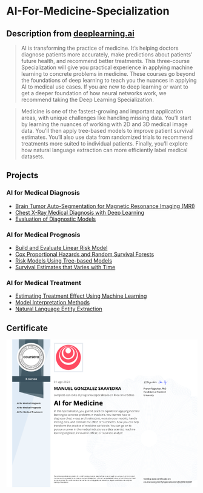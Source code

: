 # AI-For-Medicine-Specialization
## Description from [deeplearning.ai](https://www.coursera.org/specializations/ai-for-medicine)
> AI is transforming the practice of medicine. It’s helping doctors diagnose patients more accurately, make predictions about patients’ future health, and recommend better treatments. This three-course Specialization will give you practical experience in applying machine learning to concrete problems in medicine.
> These courses go beyond the foundations of deep learning to teach you the nuances in applying AI to medical use cases.  If you are new to deep learning or want to get a deeper foundation of how neural networks work, we recommend taking the Deep Learning Specialization.
  
> Medicine is one of the fastest-growing and important application areas, with unique challenges like handling missing data. You’ll start by learning the nuances of working with 2D and 3D medical image data. You’ll then apply tree-based models to improve patient survival estimates. You’ll also use data from randomized trials to recommend treatments more suited to individual patients. 
> Finally, you’ll explore how natural language extraction can more efficiently label medical datasets.

## Projects
### AI for Medical Diagnosis
* [Brain Tumor Auto-Segmentation for Magnetic Resonance Imaging (MRI)](https://nbviewer.jupyter.org/github/mgonzaleyub/Deep-Learning-AI-Specialization/blob/main/Neural%20Networks%20and%20Deep%20Learning/Week%202/Python%20Basics%20with%20Numpy/Python_Basics_With_Numpy_v3a.ipynb)
* [Chest X-Ray Medical Diagnosis with Deep Learning](https://nbviewer.jupyter.org/github/mgonzaleyub/Deep-Learning-AI-Specialization/blob/main/Neural%20Networks%20and%20Deep%20Learning/Week%203/Planar%20data%20classification%20with%20one%20hidden%20layer/Planar_data_classification_with_onehidden_layer_v6c.ipynb)
* [Evaluation of Diagnostic Models](https://nbviewer.jupyter.org/github/mgonzaleyub/Deep-Learning-AI-Specialization/blob/main/Neural%20Networks%20and%20Deep%20Learning/Week%204/Building%20your%20Deep%20Neural%20Network%20-%20Step%20by%20Step/Building_your_Deep_Neural_Network_Step_by_Step_v8a.ipynb)
### AI for Medical Prognosis
* [Build and Evaluate Linear Risk Model](https://nbviewer.jupyter.org/github/mgonzaleyub/Deep-Learning-AI-Specialization/blob/main/Improving%20Deep%20Neural%20Networks%20Hyperparameter%20tuning%2C%20Regularization%20and%20Optimization/Week%201/Gradient%20Checking/Gradient%20Checking%20v1.ipynb)
* [Cox Proportional Hazards and Random Survival Forests](https://nbviewer.jupyter.org/github/mgonzaleyub/Deep-Learning-AI-Specialization/blob/main/Improving%20Deep%20Neural%20Networks%20Hyperparameter%20tuning%2C%20Regularization%20and%20Optimization/Week%201/Initialization/Initialization.ipynb)
* [Risk Models Using Tree-based Models](https://nbviewer.jupyter.org/github/mgonzaleyub/Deep-Learning-AI-Specialization/blob/main/Improving%20Deep%20Neural%20Networks%20Hyperparameter%20tuning%2C%20Regularization%20and%20Optimization/Week%201/Regularization/Regularization_v2a.ipynb)
* [Survival Estimates that Varies with Time](https://nbviewer.jupyter.org/github/mgonzaleyub/Deep-Learning-AI-Specialization/blob/main/Improving%20Deep%20Neural%20Networks%20Hyperparameter%20tuning%2C%20Regularization%20and%20Optimization/Week%202/Optimization_methods_v1b.ipynb)
### AI for Medical Treatment
* [Estimating Treatment Effect Using Machine Learning](https://nbviewer.jupyter.org/github/mgonzaleyub/Deep-Learning-AI-Specialization/blob/main/Convolutional%20Neural%20Networks/Week%201/Convolution_model_Application_v1a.ipynb)
* [Model Interpretation Methods](https://nbviewer.jupyter.org/github/mgonzaleyub/Deep-Learning-AI-Specialization/blob/main/Convolutional%20Neural%20Networks/Week%201/Convolution_model_Step_by_Step_v2a.ipynb)
* [Natural Language Entity Extraction](https://github.com/mgonzaleyub/Deep-Learning-AI-Specialization/blob/main/Convolutional%20Neural%20Networks/Week%202/KerasTutorial/Keras%20-%20Tutorial%20-%20Happy%20House%20v1.ipynb)

## Certificate
![alt-text](https://github.com/mgonzaleyub/ai-medicine-specialization/blob/master/certificate.png "certificate")
